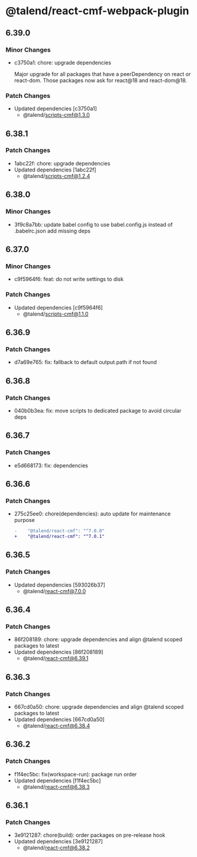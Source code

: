 # @talend/react-cmf-webpack-plugin

## 6.39.0

### Minor Changes

- c3750a1: chore: upgrade dependencies

  Major upgrade for all packages that have a peerDependency on react or react-dom. Those packages now ask for react@18 and react-dom@18.

### Patch Changes

- Updated dependencies [c3750a1]
  - @talend/scripts-cmf@1.3.0

## 6.38.1

### Patch Changes

- 1abc22f: chore: upgrade dependencies
- Updated dependencies [1abc22f]
  - @talend/scripts-cmf@1.2.4

## 6.38.0

### Minor Changes

- 3f9c8a7bb: update babel config to use babel.config.js instead of .babelrc.json
  add missing deps

## 6.37.0

### Minor Changes

- c9f5964f6: feat: do not write settings to disk

### Patch Changes

- Updated dependencies [c9f5964f6]
  - @talend/scripts-cmf@1.1.0

## 6.36.9

### Patch Changes

- d7a69e765: fix: fallback to default output.path if not found

## 6.36.8

### Patch Changes

- 040b0b3ea: fix: move scripts to dedicated package to avoid circular deps

## 6.36.7

### Patch Changes

- e5d668173: fix: dependencies

## 6.36.6

### Patch Changes

- 275c25ee0: chore(dependencies): auto update for maintenance purpose

  ```diff
  -    "@talend/react-cmf": "^7.0.0"
  +    "@talend/react-cmf": "^7.0.1"
  ```

## 6.36.5

### Patch Changes

- Updated dependencies [593026b37]
  - @talend/react-cmf@7.0.0

## 6.36.4

### Patch Changes

- 86f208189: chore: upgrade dependencies and align @talend scoped packages to latest
- Updated dependencies [86f208189]
  - @talend/react-cmf@6.39.1

## 6.36.3

### Patch Changes

- 667cd0a50: chore: upgrade dependencies and align @talend scoped packages to latest
- Updated dependencies [667cd0a50]
  - @talend/react-cmf@6.38.4

## 6.36.2

### Patch Changes

- f1f4ec5bc: fix(workspace-run): package run order
- Updated dependencies [f1f4ec5bc]
  - @talend/react-cmf@6.38.3

## 6.36.1

### Patch Changes

- 3e9121287: chore(build): order packages on pre-release hook
- Updated dependencies [3e9121287]
  - @talend/react-cmf@6.38.2
